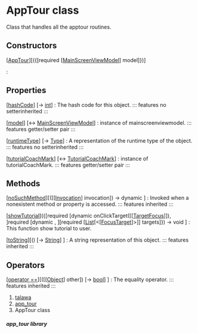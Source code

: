
<div>

# AppTour class

</div>


Class that handles all the apptour routines.



## Constructors

[[AppTour](../models_app_tour/AppTour/AppTour.html)][({[required [[MainScreenViewModel](../view_model_main_screen_view_model/MainScreenViewModel-class.html)] model]})]

:   



## Properties

[[hashCode](https://api.flutter.dev/flutter/dart-core/Object/hashCode.html)] [→ [int](https://api.flutter.dev/flutter/dart-core/int-class.html)]
:   The hash code for this object.
    ::: features
    no setterinherited
    :::

[[model](../models_app_tour/AppTour/model.html)] [↔ [MainScreenViewModel](../view_model_main_screen_view_model/MainScreenViewModel-class.html)]
:   instance of mainscreenviewmodel.
    ::: features
    getter/setter pair
    :::

[[runtimeType](https://api.flutter.dev/flutter/dart-core/Object/runtimeType.html)] [→ [Type](https://api.flutter.dev/flutter/dart-core/Type-class.html)]
:   A representation of the runtime type of the object.
    ::: features
    no setterinherited
    :::

[[tutorialCoachMark](../models_app_tour/AppTour/tutorialCoachMark.html)] [↔ [TutorialCoachMark](https://pub.dev/documentation/tutorial_coach_mark/1.2.12/tutorial_coach_mark/TutorialCoachMark-class.html)]
:   instance of tutorialCoachMark.
    ::: features
    getter/setter pair
    :::



## Methods

[[noSuchMethod](https://api.flutter.dev/flutter/dart-core/Object/noSuchMethod.html)][([[[Invocation](https://api.flutter.dev/flutter/dart-core/Invocation-class.html)] invocation]) → dynamic ]
:   Invoked when a nonexistent method or property is accessed.
    ::: features
    inherited
    :::

[[showTutorial](../models_app_tour/AppTour/showTutorial.html)]({[required [dynamic onClickTarget([[[TargetFocus](https://pub.dev/documentation/tutorial_coach_mark/1.2.12/tutorial_coach_mark/TargetFocus-class.html)]]), ]required [dynamic , ][required [[List](https://api.flutter.dev/flutter/dart-core/List-class.html)[\<[[FocusTarget](../models_app_tour/FocusTarget-class.html)]\>]] targets]}) → void ]
:   This function show tutorial to user.

[[toString](https://api.flutter.dev/flutter/dart-core/Object/toString.html)][() [→ [String](https://api.flutter.dev/flutter/dart-core/String-class.html)] ]
:   A string representation of this object.
    ::: features
    inherited
    :::



## Operators

[[operator ==](https://api.flutter.dev/flutter/dart-core/Object/operator_equals.html)][([[[Object](https://api.flutter.dev/flutter/dart-core/Object-class.html)] other]) [→ [bool](https://api.flutter.dev/flutter/dart-core/bool-class.html)] ]
:   The equality operator.
    ::: features
    inherited
    :::







1.  [talawa](../index.html)
2.  [app_tour](../models_app_tour/)
3.  AppTour class

##### app_tour library







